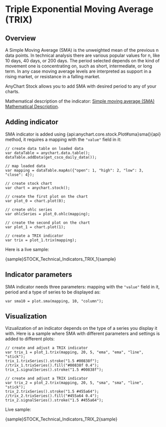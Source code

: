# Triple Exponential Moving Average (TRIX)

## Overview

A Simple Moving Average (SMA) is the unweighted mean of the previous n data points. In technical analysis there are various popular values for n, like 10 days, 40 days, or 200 days. The period selected depends on the kind of movement one is concentrating on, such as short, intermediate, or long term. In any case moving average levels are interpreted as support in a rising market, or resistance in a falling market.

AnyChart Stock allows you to add SMA with desired period to any of your charts.

Mathematical description of the indicator: [Simple moving average (SMA) Mathematical Description](Mathematical_Description).

## Adding indicator

SMA indicator is added using {api:anychart.core.stock.Plot#sma}sma(){api} method, it requires a mapping with the `"value"` field in it:

```
// create data table on loaded data
var dataTable = anychart.data.table();
dataTable.addData(get_csco_daily_data());

// map loaded data
var mapping = dataTable.mapAs({"open": 1, "high": 2, "low": 3, "close": 4});

// create stock chart
var chart = anychart.stock();

// create the first plot on the chart
var plot_0 = chart.plot(0);

// create ohlc series
var ohlcSeries = plot_0.ohlc(mapping);

// create the second plot on the chart
var plot_1 = chart.plot(1);

// create a TRIX indicator
var trix = plot_1.trix(mapping);
```

Here is a live sample:

{sample}STOCK\_Technical\_Indicators\_TRIX\_1{sample}

## Indicator parameters

SMA indicator needs three parameters: mapping with the `"value"` field in it, period and a type of series to be displayed as:

```
var sma10 = plot.sma(mapping, 10, "column");
```

## Visualization

Vizualization of an indicator depends on the type of a series you display it with. Here is a sample where SMA with different parameters and settings is added to different plots:

```
// create and adjust a TRIX indicator
var trix_1 = plot_1.trix(mapping, 20, 5, "ema", "ema", "line", "stick");
trix_1.trixSeries().stroke("1.5 #00838f");
//trix_1.trixSeries().fill("#00838f 0.4");
trix_1.signalSeries().stroke("1.5 #00838f");

// create and adjust a TRIX indicator
var trix_2 = plot_2.trix(mapping, 20, 5, "sma", "sma", "line", "stick");
trix_2.trixSeries().stroke("1.5 #455a64");
//trix_2.trixSeries().fill("#455a64 0.4");
trix_2.signalSeries().stroke("1.5 #455a64");
```

Live sample:

{sample}STOCK\_Technical\_Indicators\_TRIX\_2{sample}